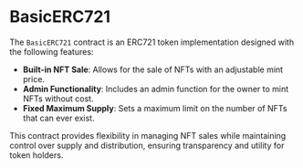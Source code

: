 # BasicERC721

The `BasicERC721` contract is an ERC721 token implementation designed with the following features:

- **Built-in NFT Sale**: Allows for the sale of NFTs with an adjustable mint price.
- **Admin Functionality**: Includes an admin function for the owner to mint NFTs without cost.
- **Fixed Maximum Supply**: Sets a maximum limit on the number of NFTs that can ever exist.

This contract provides flexibility in managing NFT sales while maintaining control over supply and distribution, ensuring transparency and utility for token holders.
